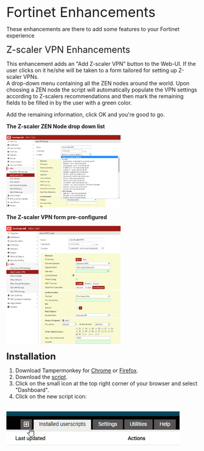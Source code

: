 <p><span style="font-size: 36px;">Fortinet Enhancements</span></p>

<p>These enhancements are there to add some features to your Fortinet experience</p>

<p><span style="font-size: 24px;">Z-scaler VPN Enhancements</span></p>

<p>This enhancement adds an &quot;Add Z-scaler VPN&quot; button to the Web-UI. If the user clicks on it he/she will be taken to a form tailored for setting up Z-scaler VPNs.
	<br>A drop-down menu containing all the ZEN nodes around the world. Upon choosing a ZEN node the script will automatically populate the VPN settings according to Z-scalers recommendations and then mark the remaining fields to be filled in by the user with a green color.</p>

<p>Add the remaining information, click OK and you&#39;re good to go.</p>

<p><strong>The Z-scaler ZEN Node drop down list</strong></p>

<p><img src="https://raw.githubusercontent.com/epacke/Fortinet-Enhancements/master/images/zscaler-node-dropdown.png" style="width: 300px;" class="fr-fic fr-dib fr-fil"></p>

<p><strong>The Z-scaler VPN form pre-configured</strong></p>

<p><img src="https://raw.githubusercontent.com/epacke/Fortinet-Enhancements/master/images/zscalerexample.png" style="width: 300px;" class="fr-fic fr-dib fr-fil"></p>

<p><strong><span style="font-size: 24px;">Installation</span></strong></p>

<ol>
	<li>Download Tampermonkey for <a href="https://chrome.google.com/webstore/detail/tampermonkey/dhdgffkkebhmkfjojejmpbldmpobfkfo" rel="nofollow" target="_blank">Chrome</a> or <a href="https://addons.mozilla.org/en-US/firefox/addon/tampermonkey/" rel="nofollow" target="_blank">Firefox</a>.</li>
	<li>Download the <a href="https://github.com/epacke/Fortinet-Enhancements/blob/master/fortinet.js" rel="noopener noreferrer" target="_blank">script</a>.</li>
	<li>Click on the small icon at the top right corner of your browser and select &quot;Dashboard&quot;.</li>
	<li>Click on the new script icon:</li>
</ol>
<br><img src="https://raw.githubusercontent.com/epacke/Fortinet-Enhancements/master/images/tampermonkey_configuration.png" class="fr-fic fr-dib fr-fil">
